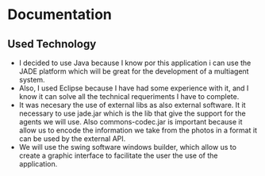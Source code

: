 # Documentation

## Used Technology
* I decided to use Java because I know por this application i can use the JADE platform which will be great for the development of a multiagent system.
* Also, I used Eclipse because I have had some experience with it, and I know it can solve all the technical requeriments I have to  complete.
* It was necesary the use of external libs as also external software. It it necessary to use jade.jar which is the lib that give the support for the agents we will use. Also commons-codec.jar is important because it allow us to encode the information we take from the photos in a format it can be used by the external API.
* We will use the swing software windows builder, which allow us to create a graphic interface to facilitate the user the use of the application.